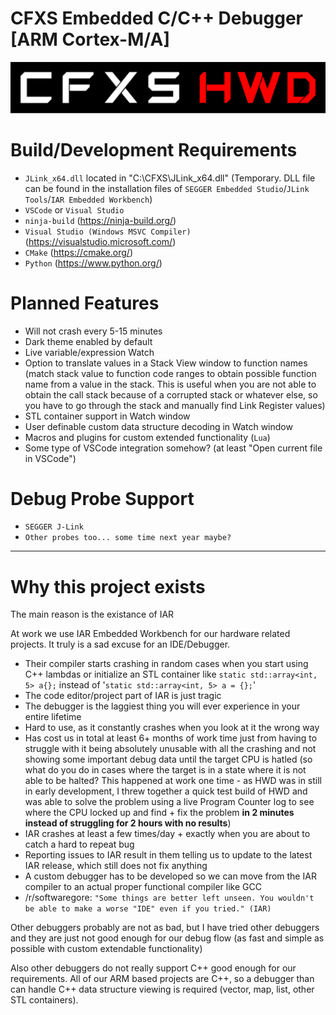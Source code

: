 # CFXS Embedded C/C++ Debugger [ARM Cortex-M/A]
![CFXS HWD](https://github.com/CFXS/CFXS-Hardware-Debugger/blob/master/Logo.png)

# Build/Development Requirements
- `JLink_x64.dll` located in "C:\CFXS\JLink_x64.dll" (Temporary. DLL file can be found in the installation files of `SEGGER Embedded Studio`/`JLink Tools`/`IAR Embedded Workbench`)
- `VSCode` or `Visual Studio`
- `ninja-build` (https://ninja-build.org/)
- `Visual Studio (Windows MSVC Compiler)` (https://visualstudio.microsoft.com/)
- `CMake` (https://cmake.org/)
- `Python` (https://www.python.org/)

# Planned Features
- Will not crash every 5-15 minutes
- Dark theme enabled by default
- Live variable/expression Watch
- Option to translate values in a Stack View window to function names (match stack value to function code ranges to obtain possible function name from a value in the stack. This is useful when you are not able to obtain the call stack because of a corrupted stack or whatever else, so you have to go through the stack and manually find Link Register values)
- STL container support in Watch window
- User definable custom data structure decoding in Watch window
- Macros and plugins for custom extended functionality (`Lua`)
- Some type of VSCode integration somehow? (at least "Open current file in VSCode")
 
# Debug Probe Support
- `SEGGER J-Link`
- `Other probes too... some time next year maybe?`

---

# Why this project exists
The main reason is the existance of IAR

At work we use IAR Embedded Workbench for our hardware related projects. It truly is a sad excuse for an IDE/Debugger.
- Their compiler starts crashing in random cases when you start using C++ lambdas or initialize an STL container like `static std::array<int, 5> a{};` instead of '`static std::array<int, 5> a = {};`'
- The code editor/project part of IAR is just tragic
- The debugger is the laggiest thing you will ever experience in your entire lifetime
- Hard to use, as it constantly crashes when you look at it the wrong way
- Has cost us in total at least 6+ months of work time just from having to struggle with it being absolutely unusable with all the crashing and not showing some important debug data until the target CPU is hatled (so what do you do in cases where the target is in a state where it is not able to be halted? This happened at work one time - as HWD was in still in early development, I threw together a quick test build of HWD and was able to solve the problem using a live Program Counter log to see where the CPU locked up and find + fix the problem **in 2 minutes instead of struggling for 2 hours with no results**)
- IAR crashes at least a few times/day + exactly when you are about to catch a hard to repeat bug
- Reporting issues to IAR result in them telling us to update to the latest IAR release, which still does not fix anything
- A custom debugger has to be developed so we can move from the IAR compiler to an actual proper functional compiler like GCC
- /r/softwaregore: `"Some things are better left unseen. You wouldn't be able to make a worse "IDE" even if you tried." (IAR)`

Other debuggers probably are not as bad, but I have tried other debuggers and they are just not good enough for our debug flow (as fast and simple as possible with custom extendable functionality)

Also other debuggers do not really support C++ good enough for our requirements. All of our ARM based projects are C++, so a debugger than can handle C++ data structure viewing is required (vector, map, list, other STL containers).

